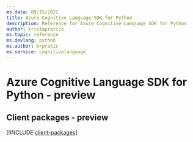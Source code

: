 ```yaml
---
ms.data: 09/15/2022
title: Azure Cognitive Language SDK for Python
description: Reference for Azure Cognitive Language SDK for Python
author: kristapratico
ms.topic: reference
ms.devlang: python
ms.author: krpratic
ms.service: cognitivelanguage
---
```

# Azure Cognitive Language SDK for Python - preview

## Client packages - preview
[!INCLUDE [client-packages](cognitive-language-client-index.md)]